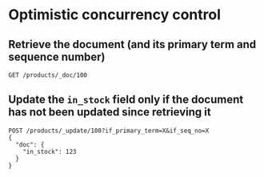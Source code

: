 # Optimistic concurrency control

## Retrieve the document (and its primary term and sequence number)
```
GET /products/_doc/100
```

## Update the `in_stock` field only if the document has not been updated since retrieving it
```
POST /products/_update/100?if_primary_term=X&if_seq_no=X
{
  "doc": {
    "in_stock": 123
  }
}
```